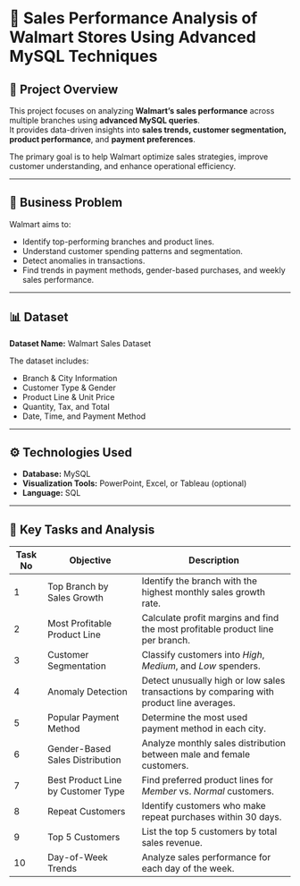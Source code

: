 # 🛒 Sales Performance Analysis of Walmart Stores Using Advanced MySQL Techniques

## 📘 Project Overview
This project focuses on analyzing **Walmart’s sales performance** across multiple branches using **advanced MySQL queries**.  
It provides data-driven insights into **sales trends, customer segmentation, product performance**, and **payment preferences**.  

The primary goal is to help Walmart optimize sales strategies, improve customer understanding, and enhance operational efficiency.

---

## 🧩 Business Problem
Walmart aims to:
- Identify top-performing branches and product lines.  
- Understand customer spending patterns and segmentation.  
- Detect anomalies in transactions.  
- Find trends in payment methods, gender-based purchases, and weekly sales performance.  

---

## 📊 Dataset
**Dataset Name:** Walmart Sales Dataset  


The dataset includes:
- Branch & City Information  
- Customer Type & Gender  
- Product Line & Unit Price  
- Quantity, Tax, and Total  
- Date, Time, and Payment Method  

---

## ⚙️ Technologies Used
- **Database:** MySQL  
- **Visualization Tools:** PowerPoint, Excel, or Tableau (optional)  
- **Language:** SQL  

---

## 🧠 Key Tasks and Analysis

| Task No | Objective | Description |
|----------|------------|-------------|
| 1 | Top Branch by Sales Growth | Identify the branch with the highest monthly sales growth rate. |
| 2 | Most Profitable Product Line | Calculate profit margins and find the most profitable product line per branch. |
| 3 | Customer Segmentation | Classify customers into *High*, *Medium*, and *Low* spenders. |
| 4 | Anomaly Detection | Detect unusually high or low sales transactions by comparing with product line averages. |
| 5 | Popular Payment Method | Determine the most used payment method in each city. |
| 6 | Gender-Based Sales Distribution | Analyze monthly sales distribution between male and female customers. |
| 7 | Best Product Line by Customer Type | Find preferred product lines for *Member* vs. *Normal* customers. |
| 8 | Repeat Customers | Identify customers who make repeat purchases within 30 days. |
| 9 | Top 5 Customers | List the top 5 customers by total sales revenue. |
| 10 | Day-of-Week Trends | Analyze sales performance for each day of the week. |

 
